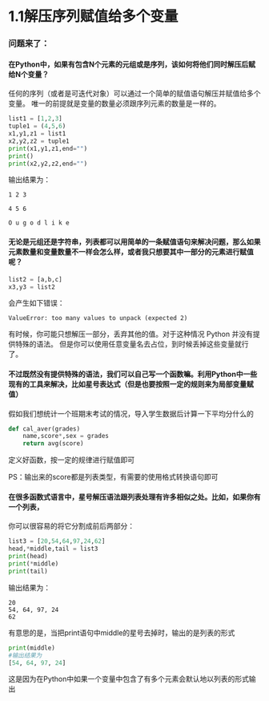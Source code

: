 # 1.1解压序列赋值给多个变量

### 问题来了：

#### 在Python中，如果有包含N个元素的元组或是序列，该如何将他们同时解压后赋给N个变量？

任何的序列（或者是可迭代对象）可以通过一个简单的赋值语句解压并赋值给多个变量。
唯一的前提就是变量的数量必须跟序列元素的数量是一样的。

```python
list1 = [1,2,3]
tuple1 = (4,5,6)
x1,y1,z1 = list1
x2,y2,z2 = tuple1
print(x1,y1,z1,end="")
print()
print(x2,y2,z2,end="")
```

输出结果为：

```
1 2 3

4 5 6

O u g o d l i k e
```



#### 无论是元组还是字符串，列表都可以用简单的一条赋值语句来解决问题，那么如果元素数量和变量数量不一样会怎么样，或者我只想要其中一部分的元素进行赋值呢？

```python
list2 = [a,b,c]
x3,y3 = list2
```

会产生如下错误：

```
ValueError: too many values to unpack (expected 2)
```

有时候，你可能只想解压一部分，丢弃其他的值。对于这种情况 Python 并没有提供特殊的语法。
但是你可以使用任意变量名去占位，到时候丢掉这些变量就行了。

#### 不过既然没有提供特殊的语法，我们可以自己写一个函数嘛。利用Python中一些现有的工具来解决，比如星号表达式（但是也要按照一定的规则来为局部变量赋值）

假如我们想统计一个班期末考试的情况，导入学生数据后计算一下平均分什么的

```python
def cal_aver(grades)
    name,score*,sex = grades
    return avg(score)
```

定义好函数，按一定的规律进行赋值即可

PS：输出来的score都是列表类型，有需要的使用格式转换语句即可

#### 在很多函数式语言中，星号解压语法跟列表处理有许多相似之处。比如，如果你有一个列表，

你可以很容易的将它分割成前后两部分：

```python
list3 = [20,54,64,97,24,62]
head,*middle,tail = list3
print(head)
print(*middle)
print(tail)
```

输出结果为：

```
20
54, 64, 97, 24
62
```

有意思的是，当把print语句中middle的星号去掉时，输出的是列表的形式

```python
print(middle)
#输出结果为
[54, 64, 97, 24]
```

这是因为在Python中如果一个变量中包含了有多个元素会默认地以列表的形式输出
